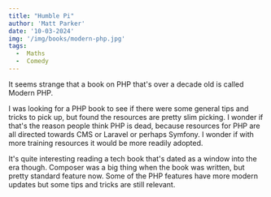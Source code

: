 ```yaml
---
title: "Humble Pi"
author: 'Matt Parker'
date: '10-03-2024'
img: '/img/books/modern-php.jpg'
tags:
  -  Maths
  -  Comedy
---
```



It seems strange that a book on PHP that's over a decade old is called Modern PHP.

I was looking for a PHP book to see if there were some general tips and tricks to pick up, but found the resources are pretty slim picking. I wonder if that's the reason people think PHP is dead, because resources for PHP are all directed towards CMS or Laravel or perhaps Symfony. I wonder if with more training resources it would be more readily adopted.

It's quite interesting reading a tech book that's dated as a window into the era though. Composer was a big thing when the book was written, but pretty standard feature now. Some of the PHP features have more modern updates but some tips and tricks are still relevant.